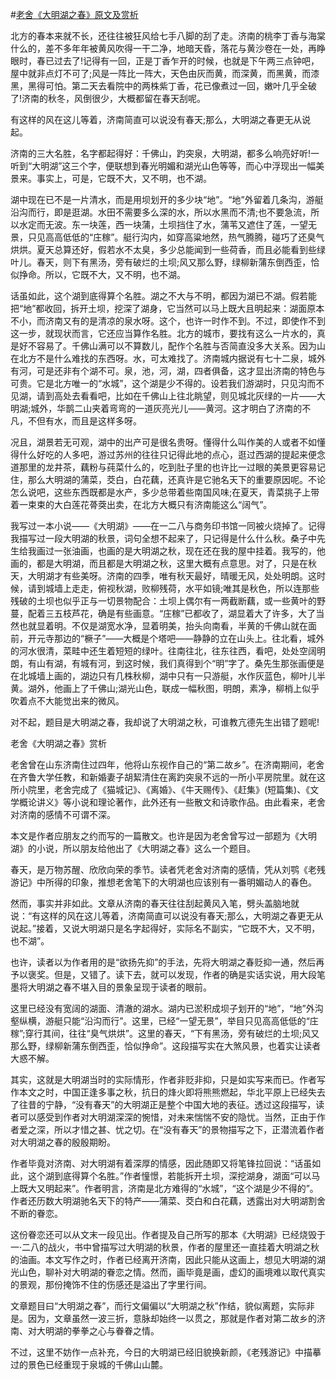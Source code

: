 #[老舍《大明湖之春》原文及赏析](https://www.vrrw.net/wx/9041.html)

北方的春本来就不长，还往往被狂风给七手八脚的刮了走。济南的桃李丁香与海棠什么的，差不多年年被黄风吹得一干二净，地暗天昏，落花与黄沙卷在一处，再睁眼时，春已过去了!记得有一回，正是丁香乍开的时候，也就是下午两三点钟吧，屋中就非点灯不可了;风是一阵比一阵大，天色由灰而黄，而深黄，而黑黄，而漆黑，黑得可怕。第二天去看院中的两株紫丁香，花已像煮过一回，嫩叶几乎全破了!济南的秋冬，风倒很少，大概都留在春天刮呢。

有这样的风在这儿等着，济南简直可以说没有春天;那么，大明湖之春更无从说起。

济南的三大名胜，名字都起得好：千佛山，趵突泉，大明湖，都多么响亮好听!一听到“大明湖”这三个字，便联想到春光明媚和湖光山色等等，而心中浮现出一幅美景来。事实上，可是，它既不大，又不明，也不湖。



湖中现在已不是一片清水，而是用坝划开的多少块“地”。“地”外留着几条沟，游艇沿沟而行，即是逛湖。水田不需要多么深的水，所以水黑而不清;也不要急流，所以水定而无波。东一块莲，西一块蒲，土坝挡住了水，蒲苇又遮住了莲，一望无景，只见高高低低的“庄稼”。艇行沟内，如穿高粱地然，热气腾腾，碰巧了还臭气烘烘。夏天总算还好，假若水不太臭，多少总能闻到一些荷香，而且必能看到些绿叶儿。春天，则下有黑汤，旁有破烂的土坝;风又那么野，绿柳新蒲东倒西歪，恰似挣命。所以，它既不大，又不明，也不湖。

话虽如此，这个湖到底得算个名胜。湖之不大与不明，都因为湖已不湖。假若能把“地”都收回，拆开土坝，挖深了湖身，它当然可以马上既大且明起来：湖面原本不小，而济南又有的是清凉的泉水呀。这个，也许一时作不到。不过，即使作不到这一步，就现状而言，它还应当算作名胜。北方的城市，要找有这么一片水的，真是好不容易了。千佛山满可以不算数儿，配作个名胜与否简直没多大关系。因为山在北方不是什么难找的东西呀。水，可太难找了。济南城内据说有七十二泉，城外有河，可是还非有个湖不可。泉，池，河，湖，四者俱备，这才显出济南的特色与可贵。它是北方唯一的“水城”，这个湖是少不得的。设若我们游湖时，只见沟而不见湖，请到高处去看看吧，比如在千佛山上往北眺望，则见城北灰绿的一片——大明湖;城外，华鹊二山夹着弯弯的一道灰亮光儿——黄河。这才明白了济南的不凡，不但有水，而且是这样多呀。

况且，湖景若无可观，湖中的出产可是很名贵呀。懂得什么叫作美的人或者不如懂得什么好吃的人多吧，游过苏州的往往只记得此地的点心，逛过西湖的提起来便念道那里的龙井茶，藕粉与莼菜什么的，吃到肚子里的也许比一过眼的美景更容易记住，那么大明湖的蒲菜，茭白，白花藕，还真许是它驰名天下的重要原因呢。不论怎么说吧，这些东西既都是水产，多少总带着些南国风味;在夏天，青菜挑子上带着一束束的大白莲花蓇葖出卖，在北方大概只有济南能这么“阔气”。

我写过一本小说——《大明湖》——在一二八与商务印书馆一同被火烧掉了。记得我描写过一段大明湖的秋景，词句全想不起来了，只记得是什么什么秋。桑子中先生给我画过一张油画，也画的是大明湖之秋，现在还在我的屋中挂着。我写的，他画的，都是大明湖，而且都是大明湖之秋，这里大概有点意思。对了，只是在秋天，大明湖才有些美呀。济南的四季，唯有秋天最好，晴暖无风，处处明朗。这时候，请到城墙上走走，俯视秋湖，败柳残荷，水平如镜;唯其是秋色，所以连那些残破的土坝也似乎正与一切景物配合：土坝上偶尔有一两截断藕，或一些黄叶的野蔓，配着三五枝芦花，确是有些画意。“庄稼”已都收了，湖显着大了许多，大了当然也就显着明。不仅是湖宽水净，显着明美，抬头向南看，半黄的千佛山就在面前，开元寺那边的“橛子”——大概是个塔吧——静静的立在山头上。往北看，城外的河水很清，菜畦中还生着短短的绿叶。往南往北，往东往西，看吧，处处空阔明朗，有山有湖，有城有河，到这时候，我们真得到个“明”字了。桑先生那张画便是在北城墙上画的，湖边只有几株秋柳，湖中只有一只游艇，水作灰蓝色，柳叶儿半黄。湖外，他画上了千佛山;湖光山色，联成一幅秋图，明朗，素净，柳梢上似乎吹着点不大能觉出来的微风。

对不起，题目是大明湖之春，我却说了大明湖之秋，可谁教亢德先生出错了题呢!

老舍《大明湖之春》赏析

老舍曾在山东济南住过四年，他将山东视作自己的“第二故乡”。在济南期间，老舍在齐鲁大学任教，和新婚妻子胡絜清住在离趵突泉不远的一所小平房院里。就在这所小院里，老舍完成了《猫城记》、《离婚》、《牛天赐传》、《赶集》(短篇集)、《文学概论讲义》等小说和理论著作，此外还有一些散文和诗歌作品。由此看来，老舍对济南的感情不可谓不深。

本文是作者应朋友之约而写的一篇散文。也许是因为老舍曾写过一部题为《大明湖》的小说，所以朋友给他出了《大明湖之春》这么一个题目。

春天，是万物苏醒、欣欣向荣的季节。读者凭老舍对济南的感情，凭从刘鹗《老残游记》中所得的印象，推想老舍笔下的大明湖也应该别有一番明媚动人的春色。

然而，事实并非如此。文章从济南的春天往往刮起黄风入笔，劈头盖脑地就说：“有这样的风在这儿等着，济南简直可以说没有春天;那么，大明湖之春更无从说起。”接着，又说大明湖只是名字起得好，实际名不副实，“它既不大，又不明，也不湖”。

也许，读者以为作者用的是“欲扬先抑”的手法，先将大明湖之春贬抑一通，然后再予以褒奖。但是，又错了。读下去，就可以发现，作者的确是实话实说，用大段笔墨将大明湖之春不堪入目的景象呈现于读者的眼前。

这里已经没有宽阔的湖面、清澈的湖水。湖内已淤积成坝子划开的“地”，“地”外沟壑纵横，游艇只能“沿沟而行”。这里，已经“一望无景”，举目只见高高低低的“庄稼”;穿行其间，往往“臭气烘烘”。这里的春天，“下有黑汤，旁有破烂的土坝;风又那么野，绿柳新蒲东倒西歪，恰似挣命”。这段描写实在大煞风景，也着实让读者大惑不解。

其实，这就是大明湖当时的实际情形，作者非贬非抑，只是如实写来而已。作者写作本文之时，中国正逢多事之秋，抗日的烽火即将熊熊燃起，华北平原上已经失去了往昔的宁静，“没有春天”的大明湖正是整个中国大地的表征。透过这段描写，读者可以感受到作者对大明湖深深的惋惜，对未来惴惴不安的隐忧。当然，正由于作者爱之深，所以才惜之甚、忧之切。在“没有春天”的景物描写之下，正潜流着作者对大明湖之春的殷殷期盼。

作者毕竟对济南、对大明湖有着深厚的情感，因此随即又将笔锋拉回说：“话虽如此，这个湖到底得算个名胜。”作者憧憬，若能拆开土坝，深挖湖身，湖面“可以马上既大又明起来”。作者明言，济南是北方难得的“水城”，“这个湖是少不得的”。作者还历数大明湖驰名天下的特产——蒲菜、茭白和白花藕，透露出对大明湖割舍不断的眷恋。

这份眷恋还可以从文末一段见出。作者提及自己所写的那本《大明湖》已经烧毁于一·二八的战火，书中曾描写过大明湖的秋景，作者的屋里还一直挂着大明湖之秋的油画。本文写作之时，作者已经离开济南，因此只能从这画上，想见大明湖的湖光山色，聊补对大明湖的眷恋之情。然而，画毕竟是画，虚幻的画境难以取代真实的景观，那份掩饰不住的伤感还是溢出了字里行间。

文章题目曰“大明湖之春”，而行文偏偏以“大明湖之秋”作结，貌似离题，实际非是。因为，文章虽然一波三折，意脉却始终一以贯之，那就是作者对第二故乡的济南、对大明湖的拳拳之心与眷眷之情。

不过，这里不妨作一点补充，今日的大明湖已经旧貌换新颜，《老残游记》中描摹过的景色已经重现于泉城的千佛山山麓。

